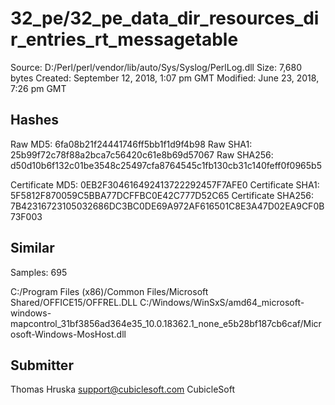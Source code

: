 32_pe/32_pe_data_dir_resources_dir_entries_rt_messagetable
==========================================================

Source:  D:/Perl/perl/vendor/lib/auto/Sys/Syslog/PerlLog.dll
Size:  7,680 bytes
Created:  September 12, 2018, 1:07 pm GMT
Modified:  June 23, 2018, 7:26 pm GMT

Hashes
------

Raw MD5:  6fa08b21f24441746ff5bb1f1d9f4b98
Raw SHA1:  25b99f72c78f88a2bca7c56420c61e8b69d57067
Raw SHA256:  d50d10b6f132c01be3548c25497cfa8764545c1fb130cb31c140feff0f0965b5

Certificate MD5:  0EB2F304616492413722292457F7AFE0
Certificate SHA1:  5F5812F870059C5BBA77DCFFBC0E42C777D52C65
Certificate SHA256:  7B42316723105032686DC3BC0DE69A972AF616501C8E3A47D02EA9CF0B73F003

Similar
-------

Samples:  695

C:/Program Files (x86)/Common Files/Microsoft Shared/OFFICE15/OFFREL.DLL
C:/Windows/WinSxS/amd64_microsoft-windows-mapcontrol_31bf3856ad364e35_10.0.18362.1_none_e5b28bf187cb6caf/Microsoft-Windows-MosHost.dll

Submitter
---------

Thomas Hruska
support@cubiclesoft.com
CubicleSoft
